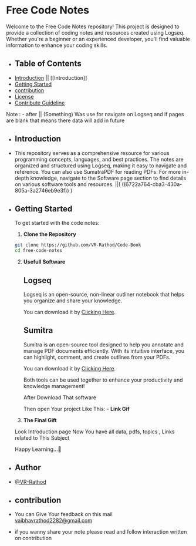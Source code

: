 # Free Code Notes

Welcome to the Free Code Notes repository! This project is designed to provide a collection of coding notes and resources created using Logseq. Whether you're a beginner or an experienced developer, you'll find valuable information to enhance your coding skills.
- ## Table of Contents
- [Introduction](#introduction) || [[Introduction]]
- [Getting Started](#getting-started)
- [contribution](#contribution)
- [License](https://github.com/VR-Rathod/Code-Note/blob/main/LICENSE)
- [Contribute Guideline](https://github.com/VR-Rathod/Code-Note/blob/main/Dev/format.md)

Note : - after || (Something) Was use for navigate on Logseq and if pages are blank that means there data will add in future

- ## Introduction

- This repository serves as a comprehensive resource for various programming concepts, languages, and best practices. The notes are organized and structured using Logseq, making it easy to navigate and reference. You can also use SumatraPDF for reading PDFs. For more in-depth knowledge, navigate to the Software page section to find details on various software tools and resources. ||( ((6722a764-cba3-430a-805a-3a2746eb9e3f)) )

- ## Getting Started
  
  To get started with the code notes:
  
  1. **Clone the Repository**
   ```bash
   git clone https://github.com/VR-Rathod/Code-Book
   cd free-code-notes
    ```

  2. **Usefull Software**
     ## Logseq
      Logseq is an open-source, non-linear outliner notebook that helps you organize and share your knowledge.
  
      You can download it by [Clicking Here](https://logseq.com/).

      ## Sumitra
      Sumitra is an open-source tool designed to help you annotate and manage PDF documents efficiently. With its intuitive interface, you can highlight, comment, and create outlines from your PDFs.
  
      You can download it by [Clicking Here](https://www.sumatrapdfreader.org/free-pdf-reader).
  
      Both tools can be used together to enhance your productivity and knowledge management!
    
      After Download That software
       
      Then open Your project Like This: -
      **Link Gif**

  
  3. **The Final Gift**
  
  Look Introduction page  Now You have all data, pdfs, topics , Links related to This Subject
  
  
  Happy Learning...🙏

- ## Author
- [@VR-Rathod](https://github.com/VR-Rathod)

- ## contribution

- You can Give Your feedback on this mail vaibhavrathod2282@gmail.com

- if you wanny share your note please read and follow interaction written on contribution
